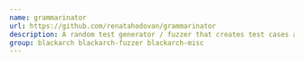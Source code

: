 ```yaml
---
name: grammarinator
url: https://github.com/renatahodovan/grammarinator
description: A random test generator / fuzzer that creates test cases according to an input ANTLR v4 grammar.
group: blackarch blackarch-fuzzer blackarch-misc
---
```

